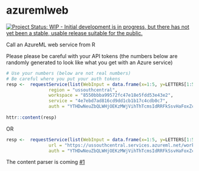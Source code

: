 # azuremlweb

[![Project Status: WIP - Initial development is in progress, but there has not yet been a stable, usable release suitable for the public.](http://www.repostatus.org/badges/latest/wip.svg)](http://www.repostatus.org/#wip)


Call an AzureML web service from R

Please please be careful with your API tokens (the numbers below are randomly generated to look like what you get with an Azure service)

```r
# Use your numbers (below are not real numbers)
# Be careful where you put your auth tokens
resp <-  requestService(list(WebInput = data.frame(x=1:5, y=LETTERS[1:5])),
                region = "ussouthcentral",
                workspace = "8550bbba99572fc47e18e5fdd53e43e2",
                service = "4e7ebd7ad816cd9dd1cb1b17c4cdb0c7",
                auth = "YTHDwNeuZbQLWHjOEKzMWjVihThTcmsIdRRFkSsvHaFoxZcKTjdFmFPaIsfN+OEdoZlGttMJQrzUPOvvLeCej==")
                
httr::content(resp)
```
OR

```r
resp <-  requestService(list(WebInput = data.frame(x=1:5, y=LETTERS[1:5])),
                url = "https://ussouthcentral.services.azureml.net/workspaces/8550bbba99572fc47e18e5fdd53e43e2/services/4e7ebd7ad816cd9dd1cb1b17c4cdb0c7/execute?api-version=2.0&details=true",
                auth = "YTHDwNeuZbQLWHjOEKzMWjVihThTcmsIdRRFkSsvHaFoxZcKTjdFmFPaIsfN+OEdoZlGttMJQrzUPOvvLeCej==")

```

The content parser is coming [#1](https://github.com/MangoTheCat/azuremlweb/issues/1)
